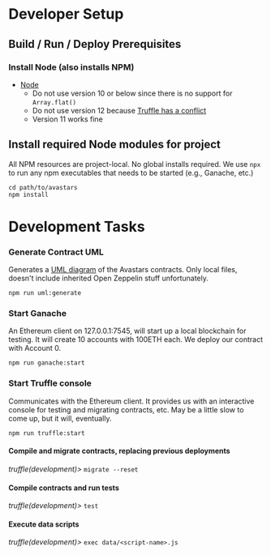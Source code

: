 #  Developer Setup
## Build / Run / Deploy Prerequisites
### Install Node (also installs NPM)
 * [Node](https://nodejs.org/en/download/) 
   - Do not use version 10 or below since there is no support for `Array.flat()`
   - Do not use version 12 because [Truffle has a conflict](https://github.com/trufflesuite/truffle/issues/2070)
   - Version 11 works fine
   
## Install required Node modules for project
All NPM resources are project-local. No global installs required. We use `npx` to run any npm
executables that needs to be started (e.g., Ganache, etc.)

```
cd path/to/avastars
npm install
```

# Development Tasks
### Generate Contract UML
Generates a [UML diagram](https://dapp-wizards.github.io/Avastars-Contracts/#/project/ContractArchitecture?id=full-system-uml-diagram) of the Avastars contracts. Only local files, doesn't include inherited Open Zeppelin stuff unfortunately.

```npm run uml:generate```

### Start Ganache
An Ethereum client on 127.0.0.1:7545, will start up a local blockchain for testing. It will
create 10 accounts with 100ETH each. We deploy our contract with Account 0.

```npm run ganache:start```

### Start Truffle console
Communicates with the Ethereum client. It provides us with an interactive console for testing
and migrating contracts, etc. May be a little slow to come up, but it will, eventually.

```npm run truffle:start```

#### Compile and migrate contracts, replacing previous deployments
*truffle(development)>* ```migrate --reset```

#### Compile contracts and run tests
*truffle(development)>* ```test```

#### Execute data scripts
*truffle(development)>* ```exec data/<script-name>.js```